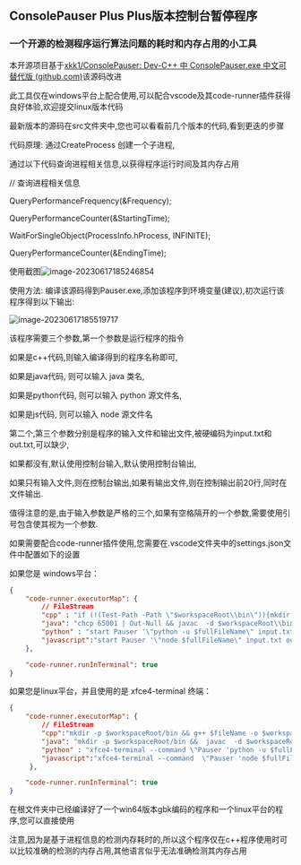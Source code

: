 ## ConsolePauser Plus Plus版本控制台暂停程序

### 一个开源的检测程序运行算法问题的耗时和内存占用的小工具

本开源项目基于[xkk1/ConsolePauser: Dev-C++ 中 ConsolePauser.exe 中文可替代版 (github.com)](https://github.com/xkk1/ConsolePauser)该源码改进

此工具仅在windows平台上配合使用,可以配合vscode及其code-runner插件获得良好体验,欢迎提交linux版本代码

最新版本的源码在src文件夹中,您也可以看看前几个版本的代码,看到更迭的步骤

代码原理: 通过CreateProcess 创建一个子进程,

通过以下代码查询进程相关信息,以获得程序运行时间及其内存占用

  // 查询进程相关信息

  QueryPerformanceFrequency(&Frequency);

  QueryPerformanceCounter(&StartingTime);

  WaitForSingleObject(ProcessInfo.hProcess, INFINITE);

  QueryPerformanceCounter(&EndingTime);



使用截图![image-20230617185246854](https://s1.vika.cn/space/2023/06/17/64caf22a5d4a4519a1faa3b902ce964a)

使用方法: 编译该源码得到Pauser.exe,添加该程序到环境变量(建议),初次运行该程序得到以下输出:

![image-20230617185519717](https://s1.vika.cn/space/2023/06/17/5a28c57be60a4687af8582926983d25c)

该程序需要三个参数,第一个参数是运行程序的指令  

如果是c++代码,则输入编译得到的程序名称即可,

如果是java代码, 则可以输入 java 类名,

如果是python代码, 则可以输入 python 源文件名,

如果是js代码, 则可以输入 node 源文件名



第二个,第三个参数分别是程序的输入文件和输出文件,被硬编码为input.txt和out.txt,可以缺少,

如果都没有,默认使用控制台输入,默认使用控制台输出,

如果只有输入文件,则在控制台输出,如果有输出文件,则在控制输出前20行,同时在文件输出.

值得注意的是,由于输入参数是严格的三个,如果有空格隔开的一个参数,需要使用引号包含使其视为一个参数.

如果需要配合code-runner插件使用,您需要在.vscode文件夹中的settings.json文件中配置如下的设置

如果您是 windows平台：

```json
{
    "code-runner.executorMap": {
        // FileStream
        "cpp" : "if (!(Test-Path -Path \"$workspaceRoot\\bin\")){mkdir \"$workspaceRoot\\bin\" | Out-Null} && g++ -Wall -std=c++11 -fexec-charset=GBK -lshow -o $workspaceRoot\\bin\\$fileNameWithoutExt.exe $fullFileName && start Pauser '\"$workspaceRoot\\bin\\$fileNameWithoutExt.exe\" input.txt  out.txt ' ",
        "java": "chcp 65001 | Out-Null && javac  -d $workspaceRoot\\bin -encoding UTF-8 $fullFileName && start Pauser '\"java -classpath $workspaceRoot\\bin $fileNameWithoutExt \" input.txt out.txt  '",
        "python" : "start Pauser '\"python -u $fullFileName\" input.txt out.txt'",
        "javascript":"start Pauser '\"node $fullFileName\" input.txt out.txt' "
    },

    "code-runner.runInTerminal": true
}
```

如果您是linux平台，并且使用的是 xfce4-terminal 终端：

```json
{
    "code-runner.executorMap": {
        // FileStream
        "cpp":"mkdir -p $workspaceRoot/bin && g++ $fileName -o $workspaceRoot/bin/$fileNameWithoutExt && xfce4-terminal --command \"Pauser '$workspaceRoot/bin/$fileNameWithoutExt' 'input.txt' 'out.txt' \" --hold ",
        "java": "mkdir -p $workspaceRoot/bin &&  javac  -d $workspaceRoot/bin -encoding UTF-8 $fileName && xfce4-terminal --command \"Pauser 'java -classpath $workspaceRoot/bin $fileNameWithoutExt' 'input.txt' 'out.txt' \" --hold ",
        "python" : "xfce4-terminal --command \"Pauser 'python -u $fullFileName'  'input.txt' 'out.txt' \"",
        "javascript":"xfce4-terminal --command  \"Pauser 'node $fullFileName' 'input.txt' 'out.txt' \""
     },

    "code-runner.runInTerminal": true
}
```



在根文件夹中已经编译好了一个win64版本gbk编码的程序和一个linux平台的程序,您可以直接使用

注意,因为是基于进程信息的检测内存耗时的,所以这个程序仅在c++程序使用时可以比较准确的检测的内存占用,其他语言似乎无法准确检测其内存占用
